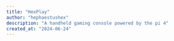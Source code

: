 ```yaml
---
title: "HexPlay"
author: "hephaestushex"
description: "A handheld gaming console powered by the pi 4"
created_at: "2024-06-24"
---
```

